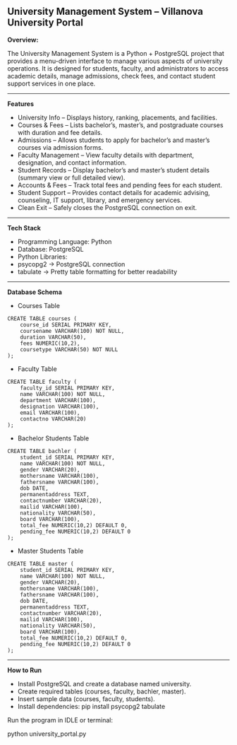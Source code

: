 ## University Management System – Villanova University Portal

**Overview:**

The University Management System is a Python + PostgreSQL project that provides a menu-driven interface to manage various aspects of university operations.
It is designed for students, faculty, and administrators to access academic details, manage admissions, check fees, and contact student support services in one place.

---

**Features**
- University Info – Displays history, ranking, placements, and facilities.
- Courses & Fees – Lists bachelor’s, master’s, and postgraduate courses with duration and fee details.
- Admissions – Allows students to apply for bachelor’s and master’s courses via admission forms.
- Faculty Management – View faculty details with department, designation, and contact information.
- Student Records – Display bachelor’s and master’s student details (summary view or full detailed view).
- Accounts & Fees – Track total fees and pending fees for each student.
- Student Support – Provides contact details for academic advising, counseling, IT support, library, and emergency services.
- Clean Exit – Safely closes the PostgreSQL connection on exit.

---

**Tech Stack**
- Programming Language: Python
- Database: PostgreSQL
- Python Libraries:
- psycopg2 → PostgreSQL connection
- tabulate → Pretty table formatting for better readability

--- 

**Database Schema**
- Courses Table
```
CREATE TABLE courses (
    course_id SERIAL PRIMARY KEY,
    coursename VARCHAR(100) NOT NULL,
    duration VARCHAR(50),
    fees NUMERIC(10,2),
    coursetype VARCHAR(50) NOT NULL
);
```
- Faculty Table
```
CREATE TABLE faculty (
    faculty_id SERIAL PRIMARY KEY,
    name VARCHAR(100) NOT NULL,
    department VARCHAR(100),
    designation VARCHAR(100),
    email VARCHAR(100),
    contactno VARCHAR(20)
);
```
- Bachelor Students Table
```
CREATE TABLE bachler (
    student_id SERIAL PRIMARY KEY,
    name VARCHAR(100) NOT NULL,
    gender VARCHAR(20),
    mothersname VARCHAR(100),
    fathersname VARCHAR(100),
    dob DATE,
    permanentaddress TEXT,
    contactnumber VARCHAR(20),
    mailid VARCHAR(100),
    nationality VARCHAR(50),
    board VARCHAR(100),
    total_fee NUMERIC(10,2) DEFAULT 0,
    pending_fee NUMERIC(10,2) DEFAULT 0
);
```
- Master Students Table
```
CREATE TABLE master (
    student_id SERIAL PRIMARY KEY,
    name VARCHAR(100) NOT NULL,
    gender VARCHAR(20),
    mothersname VARCHAR(100),
    fathersname VARCHAR(100),
    dob DATE,
    permanentaddress TEXT,
    contactnumber VARCHAR(20),
    mailid VARCHAR(100),
    nationality VARCHAR(50),
    board VARCHAR(100),
    total_fee NUMERIC(10,2) DEFAULT 0,
    pending_fee NUMERIC(10,2) DEFAULT 0
);
```

---

**How to Run**
- Install PostgreSQL and create a database named university.
- Create required tables (courses, faculty, bachler, master).
- Insert sample data (courses, faculty, students).
- Install dependencies: pip install psycopg2 tabulate


Run the program in IDLE or terminal:

python university_portal.py
